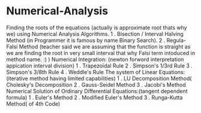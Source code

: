 # Numerical-Analysis
Finding the roots of the equations (actually is approximate root thats why we) using Numerical Analysis Algorithms.
1 . Bisection / Interval Halving Method (in Programmer it is famous by name Binary Search).
2 . Regula-Falsi Method (teacher said we are assuming that the function is straight as we are finding the root in very small
interval that why Falsi term intoduced in method name. :) )
Numerical Integration: (newton forword interpretation appication interval division)
1 . Trapezoidal Rule
2 . Simpson's 1/3rd Rule
3 . Simpson's 3/8th Rule
4 . Weddle's Rule
The system of Linear Equations:(iterative method having limited capabilities)
1 . LU Decomposition Method( Cholesky's Decomposition
2 . Gauss-Seidel Method
3 . Jacobi's Method
Numerical Solution of Ordinary Differential Equations:(tangent dependent formula)
1 . Euler's Method
2 . Modified Euler's Method
3 . Runga-Kutta Method( of 4th Code)
